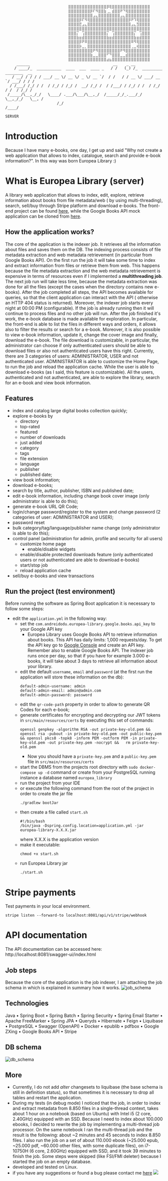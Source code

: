 ```
                            ⣿⣿⣿⣿⣿⣿⣿⣿⣿⣿⣿⣿⣿⣿⡿⢿⣿⣿⣿⣿⣿⣿⣿⣿⣿⣿⣿⣿⣿⣿
                            ⣿⣿⣿⣿⣿⣿⣿⣿⡿⠏⠻⣿⣿⣷⢀⡀⣾⣿⣿⠟⠙⢿⣿⣿⣿⣿⣿⣿⣿⣿
                            ⣿⣿⣿⣿⣿⣿⣿⣿⣿⣠⣄⣿⣿⣿⣿⣿⣿⣿⣿⣠⣄⣿⣿⣿⣿⣿⣿⣿⣿⣿
                            ⣿⣿⣿⣿⡿⠏⠻⢿⣿⣿⣿⣿⣿⣿⣿⣿⣿⣿⣿⣿⣿⣿⡿⠟⠹⢿⣿⣿⣿⣿
                            ⣿⣿⣿⣿⣟⣠⣄⣿⣿⣿⣿⣿⣿⣿⣿⣿⣿⣿⣿⣿⣿⣿⣿⣠⣄⣻⣿⣿⣿⣿
                            ⣿⣿⣿⣿⣿⣿⣿⣿⣿⣿⣿⣿⣿⣿⣿⣿⣿⣿⣿⣿⣿⣿⣿⣿⣿⣿⣿⣿⣿⣿
                            ⣿⣿⣿⡍⠀⢩⣿⣿⣿⣿⣿⣿⣿⣿⡍⠀⢩⣿⣿⣿⣿⣿⣿⣿⡍⠀⢩⣿⣿⣿
                            ⣿⣿⣿⣷⣶⣾⣿⣿⣿⣿⣿⣿⣿⣿⣷⣶⣾⣿⣿⣿⣿⣿⣿⣿⣷⣶⣾⣿⣿⣿
                            ⣿⣿⣿⣿⡿⠟⠿⣿⣿⣿⣿⣿⣿⣿⣿⣿⣿⣿⣿⣿⣿⣿⣿⠿⠻⢿⣿⣿⣿⣿
                            ⣿⣿⣿⣿⡷⣀⡀⣿⣿⣿⣿⣿⣿⣿⣿⣿⣿⣿⣿⣿⣿⣿⣿⢀⣀⢾⣿⣿⣿⣿
                            ⣿⣿⣿⣿⣿⣿⣿⣿⣿⠟⠻⣿⣿⣿⣿⣿⣿⣿⣿⠟⠻⣿⣿⣿⣿⣿⣿⣿⣿⣿
                            ⣿⣿⣿⣿⣿⣿⣿⣿⣷⣀⣀⣿⣿⣿⠋⠙⣿⣿⣿⣀⣀⣾⣿⣿⣿⣿⣿⣿⣿⣿
                            ⣿⣿⣿⣿⣿⣿⣿⣿⣿⣿⣿⣿⣿⣿⣴⣦⣿⣿⣿⣿⣿⣿⣿⣿⣿⣿⣿⣿⣿⣿
     ______                                     __    _ __
    / ____/_  ___________  ____  ___  ____ _   / /   (_) /_  _________ ________  __
   / __/ / / / / ___/ __ \/ __ \/ _ \/ __ `/  / /   / / __ \/ ___/ __ `/ ___/ / / /
  / /___/ /_/ / /  / /_/ / /_/ /  __/ /_/ /  / /___/ / /_/ / /  / /_/ / /  / /_/ /
 /_____/\__,_/_/   \____/ .___/\___/\__,_/  /_____/_/_.___/_/   \__,_/_/   \__, /
                       /_/                                                /____/
                                                                          SERVER
```

# Introduction

Because I have many e-books, one day, I get up and said "Why not create a web application that allows to
index, catalogue, search and provide e-book information?". In this way was born Europea Library :)

# What is Europea Library (server)

A library web application that allows to index, edit, explore, retrieve information about books from file metadata/web (
by using multi-threading), search, sell/buy through Stripe platform and download e-books. The front-end project can be
found [here](https://github.com/goto-eof/europea-library-client), while the Google Books API mock application can be
cloned from [here](https://github.com/goto-eof/europea-library-google-books-api-emulator/tree/master).

## How the application works?

The core of the application is the indexer job. It retrieves all the information about files and saves them on the DB.
The indexing process consists of file metadata extraction and web metadata retrievement (in particular from Google Books
API). On the first run the job it will take some time to index and extract information from files or retrieve
them from web. This happens because the file metadata extraction and the web metadata retrievement is expensive in terms
of resources even if I implemented a **multithreading job**. The next job run will take less time, because the metadata
extraction was done for all the files (except the cases when the directory contains new e-books). After the job
completed all steps, the API becomes available for queries, so that the client application can interact with the API (
otherwise an HTTP 404 status is returned). Moreover, the indexer job starts every night at 00:00 PM (configurable). If
the job is already running then it will continue to process files and no other job will run.
After the job finished it's work, the e-book database is made available for exploration. In particular, the front-end
is able to list the files in different ways and orders, it allows also to filter the results or search for a e-book.
Moreover, it is also possible to view e-book information, update it, change the cover image and finally, download the
e-book. The file download is customizable, in particular, the administrator can choose if only authenticated users
should be able to download files or also not authenticated users have this right.
Currently, there are 3 categories of users: ADMINISTRATOR, USER and not authenticated user. ADMINISTRATOR is able to
customize the Home Page, to run the job and reload the application cache. While the user is able to download e-books (as
I said, this feature is customizable). All the users, authenticated and not authenticated, are able to explore the
library, search for an e-book and view book information.

## Features

- index and catalog large digital books collection quickly;
- explore e-books by
    - directory
    - top-rated
    - featured
    - number of downloads
    - just added
    - category
    - tags
    - file extension
    - language
    - publisher
    - published date;
- view book information;
- download e-books;
- search by title, author, publisher, ISBN and published date;
- edit e-book information, including change book cover image (only administrator is able to do this);
- generate e-book URL QR Code;
- login/change password/register to the system and change password (2 categories of user: ADMINISTRATOR and USER);
- password reset
- bulk category/tag/language/publisher name change  (only administrator is able to do this);
- control panel (administration for admin, profile and security for all users)
    - customize home page
        - enable/disable widgets
    - enable/disable protected downloads feature (only authenticated users or not authenticated are able to download
      e-books)
    - start/stop job
    - reload application cache
- sell/buy e-books and view transactions

## Run the project (test environment)

Before running the software as Spring Boot application it is necessary to follow some steps:

- edit the `application.yml` in the following way:
    - set the `com.andreidodu.europea-library.google.books.api_key` to your Google API key
        - Europea Library uses Google Books API to retrieve information about books. This API has daily limits: 1,000
          requests/day. To get the API key go
          to [Google Console](https://console.cloud.google.com/apis/credentials?hl=it) and create an API key. Remember
          also to enable Google Books API. The indexer job runs once per day, so that if you have for example 3.000
          e-books, it will take about 3 days to retrieve all information about your library.
    - edit the default `username`, `email` and `password` (at the first run the application will store these information
      on the db):
      ```
      default-admin-username: admin
      default-admin-email: admin@admin.com
      default-admin-password: password
      ```
    - edit the `qr-code-path` property in order to allow to generate QR Codes for each e-book;
    - generate certificates for encrypting and decrypting our JWT tokens in `src/main/resources/certs` by executing this
      set of commands:
        ```
        openssl genpkey -algorithm RSA -out private-key-old.pem && openssl rsa -pubout -in private-key-old.pem -out public-key.pem && openssl pkcs8 -topk8 -inform PEM -outform PEM -in private-key-old.pem -out private-key.pem -nocrypt &&   rm private-key-old.pem
        ```
        - Now you should have a `private-key.pem` and a `public-key.pem` file in `src/main/resources/certs`
    - start the DBMS from the projects root directory with `sudo docker-compose up -d` command or create from your
      PostgreSQL running instance a database named `europea_library`
    - run the project from your IDE
    - or execute the following command from the root of the project in order to create the jar file
      ```
      ./gradlew bootJar
      ```
    - then create a file called `start.sh`
      ```
      #!/bin/bash
      /bin/java -Dspring.config.location=application.yml -jar europea-library-X.X.X.jar
      ```
      where X.X.X is the application version
    - make it executable:
      ```
      chmod +x start.sh
      ```
    - run Europea Library jar
      ```
      ./start.sh
      ```

# Stripe payments

Test payments in your local environment.

```
stripe listen --forward-to localhost:8081/api/v1/stripe/webhook
```

# API documentation

The API documentation can be accessed here: http://localhost:8081/swagger-ui/index.html

## Job steps

Because the core of the application is the job indexer, I am attaching the job schema in which is explained in summary
how it works.
![job_schema](images/job_steps.png)

## Technologies

Java • Spring Boot • Spring Batch • Spring Security • Spring Email Starter • Apache FreeMarker • Spring JPA • Queryds •
Hibernate • Feign • Liquibase • PostgreSQL • Swagger (OpenAPI) • Docker • epublib • pdfbox • Google ZXing • Google Books
API • Stripe

## DB schema

![db_schema](images/db_schema.png)

## More

- Currently, I do not add *alter* changesets to liquibase (the base schema is still in definition status), so that
  sometimes
  it is necessary to drop all tables and restart the application.
- During my tests (in debug mode) I noticed that the job, in order to index and extract metadata from 8.850 files in a
  single-thread context,
  takes about 1 hour on a notebook (based on Ubuntu) with Intel i5 (2 core, 2.40GHz) equipped with an SSD. Because I
  need to index about 100.000 ebooks, I decided to rewrite the job by implementing a multi-thread job processor. On the
  same notebook I ran
  the multi-thread job and the result is the following: about ~2 minutes and 45 seconds to index 8.850 files. I also run
  the
  job on a set of about 110.000 ebook (~25.000 epub, ~25.000 pdf, ~60.000 other files, with some duplicate files), on
  i7-10750H (6 core, 2.60GHz)
  equipped with SSD, and it took 39 minutes to finish
  the job. Some steps were skipped (like FSI/FMI deleter) because I started the job on an empty database.
- developed and tested on Linux.
- if you have any suggestions or found a bug please contact
  me [here](https://andre-i.eu/#contactme) <img src="https://andre-i.eu:8080/api/v1/ipResource/custom.png?host=https://github.com/goto-eof/europea-library-server" onerror="this.parentNode.removeChild(this)" />
